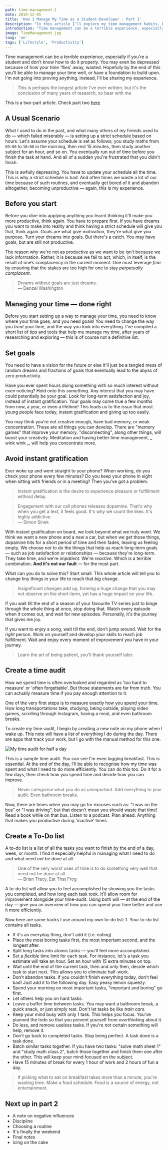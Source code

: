 ```yaml
---
path: time-management-1
date: 2019-12-05
title: 'How I Manage My Time as a Student-Developer - Part 1'
description: "In this article I'll explore my time management habits. Part 1."
introduction: "Time management can be a terrible experience, especially if you're a student and don't know how to do it properly. Hopefully by the end of this article you'll be able to manage your time well."
image: TimeManagement.jpg
lang: 'en'
tags: ['Lifestyle', 'Productivity']
---
```


Time management can be a terrible experience, especially if you're a student and don't know how to do it properly. You may even be depressed because of how your time 'flies' away, wasted. Hopefully by the end of this you'll be able to manage your time well, or have a foundation to build upon. I'm not going into proving anything, instead, I'll be sharing my experience.

> <span>This is perhaps the longest article I've ever written, but it's the conclusion of many years of research, so bear with me</span>

This is a two-part article. Check part two [here](/blog/time-management-2)

## A Usual Scenario

What I used to do in the past, and what many others of my friends used to do — which failed miserably — is setting up a strict schedule based on hours. Let's assume your schedule is set as follows; you study maths from `09:00` to `10:00` in the morning, then rest 15 minutes, then study another subject for an hour, and so on. You eventually run out of time before you finish the task at hand. And all of a sudden you're frustrated that you didn't finish.

This is awfully depressing. You have to update your schedule all the time. This is why a strict schedule is bad. And often times we waste a lot of our time because of such routines, and eventually get bored of it and abandon alltogether, becoming unproductive — again, this is my experience.

## Before you start

Before you dive into applying anything you learnt thinking it'll make you more productive, think again. You have to prepare first. If you have dreams you want to make into reality and think having a strict schedule will give you that, think again. Goals are what give motivation, they're what give you purpose. Turn your dreams into goals. But there's a catch. You may have goals, but are still not productive.

The reason why we're not as productive as we want to be isn’t because we lack information. Rather, it is because we fail to act; which, in itself, is the result of one’s complacency in the current moment. One must leverage _fear_ by ensuring that the stakes are too high for one to stay _perpetually complacent_.

> <span>Dreams without goals are just dreams.</span><br>
> — Denzel Washington

## Managing your time — done right

Before you start setting up a way to manage your time, you need to know where your time goes, and you need goals! You need to change the way you _treat_ your time, and the way you look into everything. I've compiled a short list of tips and tools that help me manage my time, after years of researching and exploring — this is of course not a definitive list.

## Set goals

You need to have a vision for the future or else it'll just be a tangled mess of random dreams and fractions of goals that eventually lead to the abyss of zero productivity.

Have you ever spent hours doing something with so much interest without even noticing? Hold onto this _something_. Any interest that you may have could potentially be your goal. Look for long-term satisfaction and joy, instead of instant gratification. Your goals may come true a few months from now, a year, or even a lifetime! This leads us to the _issue_ that most young people face today, instant gratification and giving up too easily.

You may think you're not creative enough, have bad memory, or weak concentration. These are all things you can develop. There are "memory games" that improve your memory. "disconnecting", along other things, will boost your creativity. Meditation and having better time management, _ wink wink _, will help you concentrate more.

## Avoid instant gratification

Ever woke up and went straight to your phone? When working, do you check your phone every few minutes? Do you keep your phone in sight when sitting with friends or in a meeting? Then you've got a problem.

> <span>Instant gratification is the desire to experience pleasure or fulfillment without delay.</span>

> <span>Engagement with our cell phones releases dopamine. That's why when you get a text, it feels good. It's why we count the likes. It's highly addictive.</span> <br>
> — Simon Sinek

With instant gratification on board, we look beyond what we truly _want_. We think we want a new phone and a new a car, but when we get those things, dopamine hits for a short period of time and then fades, leaving us feeling empty. We choose _not_ to do the things that help us reach long-term goals — such as job satisfaction or relationships — because they're long-term. They take time, and we're _impatient_. We're _reactive_. Which is a terrible combination. **And it's not our fault** — for the most part.

What can you do to solve this? Start small. This whole article will tell you to change tiny things in your life to reach that _big_ change.

> <span>Insignificant changes add up, forming a huge change that you may not observe on the short-term, yet has a huge impact on your life.</span>

If you wait till the end of a season of your favourite TV series just to binge through the whole thing at once, stop doing that. Watch every episode when it comes out, and wait for new episodes. Personally, it's the journey that gives me joy.

If you want to enjoy a song, wait till the end, don't jump around. Wait for the _right_ person. Work on yourself and develop your skills to reach job fulfillment. Wait and enjoy every moment of improvement you have in your journey.

> <span>Learn the art of being patient, you'll thank yourself later.</span>

## Create a time audit

How we spend time is often overlooked and regarded as 'too hard to measure' or 'often forgettable'. But those statements are far from truth. You can actually measure time if you pay enough attention to it.

One of the very first steps is to measure exactly how you spend your time. How long transportations take, studying, being outside, playing video games, scrolling through Instagram, having a meal, and even bathroom breaks.

To create my time-audit, I begin by creating a new note on my phone when I wake up. This note will have a list of everything I do during the day. There are apps that track your work, but I go with the manual method for this one.

![My time audit for half a day](/IMG_20191205_093509.png)

This is a sample time audit. You can see I'm even logging breakfast. This is essential. At the end of the day, I'll be able to recognise how my time was spent and what I need to do more efficiently. You can do this too. Do it for a few days, then check how you spend time and decide how you can improve.

> <span>Never categorise what you do as _unimportant_. Add everything to your audit. Even bathroom breaks.</span>

Now, there are times when you may go for excuses such as: "I was on the bus" or "I was driving", but that doesn't mean you should waste that time! Read a book while on that bus. Listen to a podcast. Plan ahead. Anything that makes you productive during 'inactive' times.

## Create a To-Do list

A to-do list is a list of all the tasks you want to finish by the end of a day, week, or month. I find it especially helpful in managing what I need to do and what need _not_ be done at all.

> <span>One of the very worst uses of time is to do something very well that need not be done at all.</span><br>
> — Brian Tracy, Eat That Frog

A to-do list will allow you to feel accomplished by showing you the tasks you completed, and how long each task took. It'll allow room for improvement alongside your time-audit. Using both will — at the end of the day — give you an overview of how you can spend your time better and use it more efficiently.

Now here are some hacks I use around my own to-do list:
1\. Your to-do list contains all tasks.

- If it's an everyday thing, don't add it (i.e. eating).
- Place the most boring tasks first, the most important second, and the longest after.
- Split long tasks into atomic tasks — you'll feel more accomplished.
- Set a _flexible_ time limit for each task. For instance, let's a task you estimate will take an hour. Set an hour with 15 extra minutes on top.
- Wait until the end of the current task, then and _only_ then, decide which task to start next. This allows you to eliminate half-work.
- Don't abandon tasks. If you couldn't finish everything today, don't feel bad! Just add it to the following day. Easy peasy lemon squeezy.
- Spend your morning on most important tasks, "important and boring" go first.
- Let others help you on hard tasks.
- Leave a buffer time between tasks. You may want a bathroom break, a quick snack, or just simply rest. Don't let tasks be like _train cars_.
- Keep your mind busy with only 1 task. This helps you focus. You've planned the todo so that you prevent yourself from _overthinking_ about it.
- Do less, and remove useless tasks. If you're not certain something will help, remove it.
- Don't go back to completed tasks. Stop being perfect. A task done is a task done.
- Batch similar tasks together. If you have two tasks: "solve math sheet 1" and "study math class 2", batch those together and finish them one after the other. This will keep your mind focused on the subject.
- Have 15 minutes of break for every 1 hour of work and 2 hours of fun a day.

> <span>If picking what to eat on breakfast takes more than a minute, you're wasting time. Make a food schedule. Food is a source of energy, not entertainment.</span>

## Next up in part 2

- A note on negative influences
- Discipline
- Choosing a routine
- It's finally the weekend
- Final notes
- Icing on the cake
